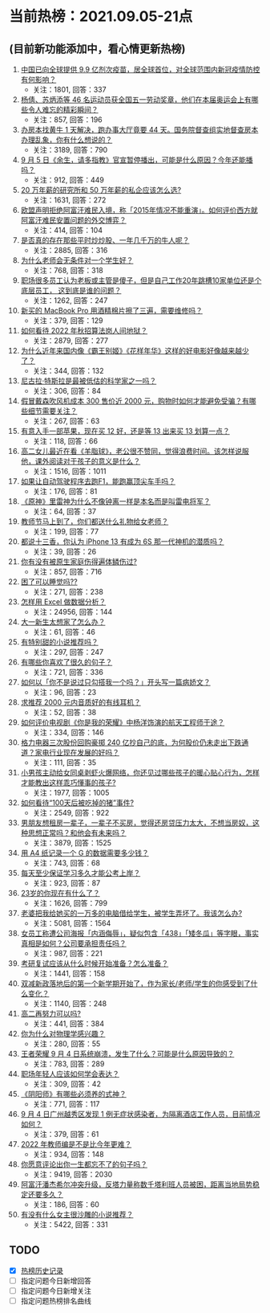 # 当前热榜：2021.09.05-21点
## (目前新功能添加中，看心情更新热榜)
1. [中国已向全球提供 9.9 亿剂次疫苗，居全球首位，对全球范围内新冠疫情防控有何影响？](https://www.zhihu.com/question/484495281)
    * 关注：1801, 回答：337
2. [杨倩、苏炳添等 46 名运动员获全国五一劳动奖章，他们在本届奥运会上有哪些令人难忘的精彩瞬间？](https://www.zhihu.com/question/484821691)
    * 关注：857, 回答：196
3. [办房本找黄牛 1 天解决，跑办事大厅竟要 44 天。国务院督查组实地督查房本办理乱象，你有什么想说的？](https://www.zhihu.com/question/484495345)
    * 关注：3189, 回答：790
4. [9 月 5 日《余生，请多指教》官宣暂停播出，可能是什么原因？今年还能播吗？](https://www.zhihu.com/question/484868840)
    * 关注：912, 回答：449
5. [20 万年薪的研究所和 50 万年薪的私企应该怎么选?](https://www.zhihu.com/question/483242962)
    * 关注：1631, 回答：272
6. [欧盟声明拒绝阿富汗难民入境，称「2015年情况不能重演」。如何评价西方就阿富汗难民安置问题的外交博弈？](https://www.zhihu.com/question/484243105)
    * 关注：414, 回答：104
7. [是否真的存在那些平时炒炒股、一年几千万的牛人呢？](https://www.zhihu.com/question/26104489)
    * 关注：2885, 回答：316
8. [为什么老师会无条件对一个学生好？](https://www.zhihu.com/question/475096101)
    * 关注：768, 回答：318
9. [职场很多员工认为老板或主管是傻子，但是自己工作20年跳槽10家单位还是个底层员工， 这到底是谁的问题？](https://www.zhihu.com/question/483642412)
    * 关注：1262, 回答：247
10. [新买的 MacBook Pro 用酒精棉片擦了三遍，需要维修吗？](https://www.zhihu.com/question/481495664)
    * 关注：379, 回答：129
11. [如何看待 2022 年秋招算法岗人间地狱？](https://www.zhihu.com/question/453325429)
    * 关注：2879, 回答：277
12. [为什么近年来国内像《霸王别姬》《花样年华》这样的好电影好像越来越少了？](https://www.zhihu.com/question/36175485)
    * 关注：344, 回答：132
13. [尼古拉·特斯拉是最被低估的科学家之一吗？](https://www.zhihu.com/question/388078989)
    * 关注：306, 回答：84
14. [假冒戴森吹风机成本 300 售价近 2000 元，购物时如何才能避免受骗？有哪些细节需要关注？](https://www.zhihu.com/question/484836726)
    * 关注：267, 回答：63
15. [有意入手一部苹果，现在买 12 好，还是等 13 出来买 13 划算一点？](https://www.zhihu.com/question/481698410)
    * 关注：118, 回答：66
16. [高二女儿最近在看《羊脂球》，老公很不赞同，觉得浪费时间。该怎样说服他，课外阅读对于孩子的意义是什么？](https://www.zhihu.com/question/473957238)
    * 关注：1516, 回答：1011
17. [如果让自动驾驶程序去跑F1，能跑赢顶尖车手吗？](https://www.zhihu.com/question/483796359)
    * 关注：176, 回答：81
18. [《原神》里雷神为什么不像钟离一样是本名而是叫雷电将军？](https://www.zhihu.com/question/484102354)
    * 关注：64, 回答：37
19. [教师节马上到了，你们都送什么礼物给女老师？](https://www.zhihu.com/question/343924813)
    * 关注：199, 回答：77
20. [都说十三香，你认为 iPhone 13 有成为 6S 那一代神机的潜质吗？](https://www.zhihu.com/question/484031896)
    * 关注：39, 回答：26
21. [你有没有被原生家庭伤得遍体鳞伤过?](https://www.zhihu.com/question/437705467)
    * 关注：857, 回答：716
22. [困了可以睡觉吗??](https://www.zhihu.com/question/482426907)
    * 关注：271, 回答：238
23. [怎样用 Excel 做数据分析？](https://www.zhihu.com/question/19754722)
    * 关注：24956, 回答：144
24. [大一新生太想家了怎么办？](https://www.zhihu.com/question/483395017)
    * 关注：61, 回答：46
25. [有特别甜的小说推荐吗？](https://www.zhihu.com/question/470602567)
    * 关注：297, 回答：247
26. [有哪些你喜欢了很久的句子？](https://www.zhihu.com/question/476064590)
    * 关注：721, 回答：336
27. [如何以「你不是说过只勾搭我一个吗？」开头写一篇病娇文？](https://www.zhihu.com/question/475903580)
    * 关注：96, 回答：23
28. [求推荐 2000 元内音质好的有线耳机？](https://www.zhihu.com/question/471892032)
    * 关注：52, 回答：38
29. [如何评价电视剧《你是我的荣耀》中杨洋饰演的航天工程师于途？](https://www.zhihu.com/question/475240010)
    * 关注：334, 回答：146
30. [格力电器三次股份回购豪掷 240 亿抄自己的底，为何股价仍未走出下跌通道？家电行业现在发展的好吗？](https://www.zhihu.com/question/484155420)
    * 关注：111, 回答：35
31. [小男孩主动给女同桌剥虾火爆网络，你还见过哪些孩子的暖心贴心行为，怎样才能教出这样乖巧懂事的孩子?](https://www.zhihu.com/question/484435500)
    * 关注：1977, 回答：1005
32. [如何看待“100天后被吃掉的猪”事件?](https://www.zhihu.com/question/484143952)
    * 关注：2549, 回答：922
33. [男朋友想租房一辈子，一辈子不买房，觉得还房贷压力太大，不想当房奴，这种思想正常吗？和他会有未来吗？](https://www.zhihu.com/question/479887699)
    * 关注：3879, 回答：1525
34. [用 A4 纸记录一个 G 的数据需要多少钱？](https://www.zhihu.com/question/483838337)
    * 关注：743, 回答：68
35. [每天至少保证学习多久才能公考上岸？](https://www.zhihu.com/question/403638262)
    * 关注：923, 回答：87
36. [23岁的你现在有什么了？](https://www.zhihu.com/question/466947617)
    * 关注：1626, 回答：799
37. [老婆把我给她买的一万多的电脑借给学生，被学生弄坏了。我该怎么办?](https://www.zhihu.com/question/420145060)
    * 关注：5081, 回答：1564
38. [女员工称遭公司海报「内涵侮辱」，疑似包含「438」「矮冬瓜」等字眼，事实真相是如何？公司要承担责任吗？](https://www.zhihu.com/question/484406846)
    * 关注：987, 回答：221
39. [考研复试应该从什么时候开始准备？怎么准备？](https://www.zhihu.com/question/306774232)
    * 关注：1441, 回答：158
40. [双减新政落地后的第一个新学期开始了，作为家长/老师/学生的你感受到了什么变化？](https://www.zhihu.com/question/483979961)
    * 关注：1140, 回答：248
41. [高二再努力可以吗?](https://www.zhihu.com/question/481700662)
    * 关注：441, 回答：384
42. [你为什么对物理学感兴趣？](https://www.zhihu.com/question/472866387)
    * 关注：280, 回答：55
43. [王者荣耀 9 月 4 日系统崩溃，发生了什么？可能是什么原因导致的？](https://www.zhihu.com/question/484746148)
    * 关注：783, 回答：289
44. [职场年轻人应该如何学会表达？](https://www.zhihu.com/question/483898547)
    * 关注：309, 回答：42
45. [《阴阳师》有哪些必须养的式神？](https://www.zhihu.com/question/311961456)
    * 关注：771, 回答：117
46. [9 月 4 日广州越秀区发现 1 例无症状感染者，为隔离酒店工作人员，目前情况如何？](https://www.zhihu.com/question/484760721)
    * 关注：379, 回答：61
47. [2022 年教师编是不是比今年更难？](https://www.zhihu.com/question/474990329)
    * 关注：934, 回答：148
48. [你愿意评论出你一生都忘不了的句子吗？](https://www.zhihu.com/question/435292142)
    * 关注：9419, 回答：2030
49. [阿富汗潘杰希尔冲突升级，反塔力量称数千塔利班人员被困，距离当地局势稳定还要多久？](https://www.zhihu.com/question/484812086)
    * 关注：186, 回答：60
50. [有没有什么女主很沙雕的小说推荐？](https://www.zhihu.com/question/358898140)
    * 关注：5422, 回答：331
## TODO
* [x] [热榜历史记录](hot_history/AllHot.md)
* [ ] 指定问题今日新增回答
* [ ] 指定问题今日新增关注
* [ ] 指定问题热榜排名曲线
